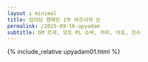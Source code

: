 ```yaml
---
layout : minimal
title: 업야담 캠페인 1부 바르샤의 눈
permalink: /2025-09-16-upyadam
subtitle: GM 르세, 모토 PL 쇼바, 커피, 야호, 진수
---
```


{% include_relative upyadam01.html %}

